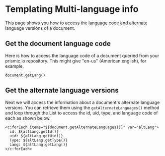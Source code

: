 # Templating Multi-language info

This page shows you how to access the language code and alternate language versions of a document.

## Get the document language code

Here is how to access the language code of a document queried from your prismic.io repository. This might give "en-us" (American english), for example.

```
document.getLang()
```

## Get the alternate language versions

Next we will access the information about a document's alternate language versions. You can retrieve them using the `getAlternateLanguages()` method and loop through the List to access the id, uid, type, and language code of each as shown below.

```
<c:forEach items="${document.getAlternateLanguages()}" var="altLang">
  id: ${altLang.getId()}
  uid: ${altLang.getUid()}
  Type: ${altLang.getType()}
  Lang: ${altLang.getLang()}
</c:forEach>
```
